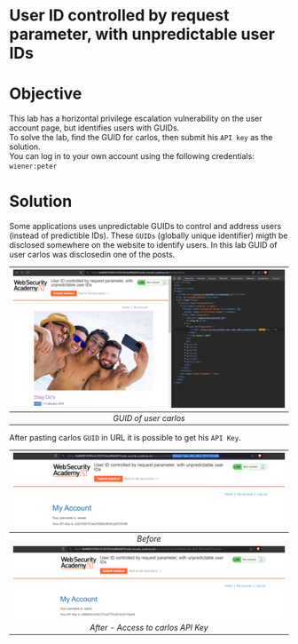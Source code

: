# User ID controlled by request parameter, with unpredictable user IDs
# Objective
This lab has a horizontal privilege escalation vulnerability on the user account page, but identifies users with GUIDs.\
To solve the lab, find the GUID for carlos, then submit his `API key` as the solution.\
You can log in to your own account using the following credentials: `wiener:peter`

# Solution
Some applications uses unpredictable GUIDs to control and address users (instead of predictible IDs). These `GUIDs` (globally unique identifier) migth be disclosed somewhere on the website to identify users. In this lab GUID of user carlos was disclosedin one of the posts.

|![](Images/image-8.png)|
|:--:| 
| *GUID of user carlos* |

After pasting carlos `GUID` in URL it is possible to get his `API Key`.

|![](Images/image-9.png)|
|:--:| 
| *Before* |
|![](Images/image-10.png)|
| *After - Access to carlos API Key* |
